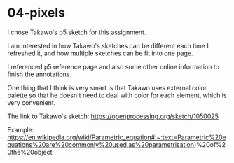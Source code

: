 # 04-pixels
I chose Takawo's p5 sketch for this assignment.

I am interested in how Takawo's sketches can be different each time I refreshed it, and how multiple sketches can be fit into one page.

I referenced p5 reference page and also some other online information to finish the annotations.

One thing that I think is very smart is that Takawo uses external color palette so that he doesn't need to deal with color for each element, which is very convenient.

The link to Takawo's sketch: 
https://openprocessing.org/sketch/1050025

Example:
https://en.wikipedia.org/wiki/Parametric_equation#:~:text=Parametric%20equations%20are%20commonly%20used,as%20parametrisation)%20of%20the%20object
